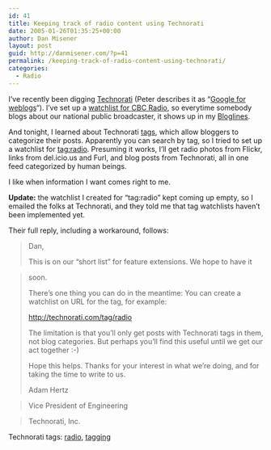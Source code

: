 ```yaml
---
id: 41
title: Keeping track of radio content using Technorati
date: 2005-01-26T01:35:25+00:00
author: Dan Misener
layout: post
guid: http://danmisener.com/?p=41
permalink: /keeping-track-of-radio-content-using-technorati/
categories:
  - Radio
---
```

I&#8217;ve recently been digging [Technorati](http://www.technorati.com/) (Peter describes it as &#8220;[Google for weblogs](http://ruk.ca/article/2572)&#8220;). I&#8217;ve set up a [watchlist for CBC Radio](http://www.technorati.com/watchlists/rss.html?wid=28114), so everytime somebody blogs about our national public broadcaster, it shows up in my [Bloglines](http://www.bloglines.com).

And tonight, I learned about Technorati [tags](http://www.technorati.com/help/tags.html), which allow bloggers to categorize their posts. Apparently you can search by tag, so I tried to set up a watchlist for [tag:radio](http://www.technorati.com/watchlists/rss.html?wid=31556). Presuming it works, I&#8217;ll get radio photos from Flickr, links from del.icio.us and Furl, and blog posts from Technorati, all in one feed categorized by human beings.

I like when information I want comes right to me.

**Update:** the watchlist I created for &#8220;tag:radio&#8221; kept coming up empty, so I emailed the folks at Technorati, and they told me that tag watchlists haven&#8217;t been implemented yet.

Their full reply, including a workaround, follows:

> Dan,
> 
> This is on our &#8220;short list&#8221; for feature extensions. We hope to have it
  
> soon.
> 
> There&#8217;s one thing you can do in the meantime: You can create a watchlist on URL for the tag, for example:
> 
> http://technorati.com/tag/radio
> 
> The limitation is that you&#8217;ll only get posts with Technorati tags in them, not blog categories. But perhaps you&#8217;ll find this useful until we get our act together :-)
> 
> Hope this helps. Thanks for your interest in what we&#8217;re doing, and for taking the time to write to us.
> 
> Adam Hertz
  
> Vice President of Engineering
  
> Technorati, Inc.

Technorati tags: <a href="http://technorati.com/tag/radio" rel="tag">radio</a>, <a href="http://technorati.com/tag/tagging" rel="tag">tagging</a>